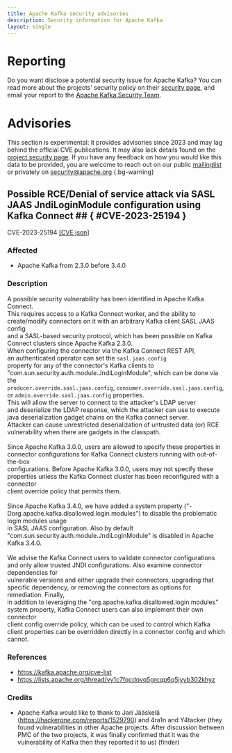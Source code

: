 ```yaml
---
title: Apache Kafka security advisories
description: Security information for Apache Kafka
layout: single
---
```


# Reporting

Do you want disclose a potential security issue for Apache Kafka? You can read more about the projects' security policy on their [security page](https://kafka.apache.org/project-security.html), and email your report to the [Apache Kafka Security Team](mailto:security@kafka.apache.org).

# Advisories

This section is experimental: it provides advisories since 2023 and may lag behind the official CVE publications. It may also lack details found on the [project security page](https://kafka.apache.org/project-security.html). If you have any feedback on how you would like this data to be provided, you are welcome to reach out on our public [mailinglist](/mailinglist) or privately on [security@apache.org](mailto:security@apache.org)
{.bg-warning}

## Possible RCE/Denial of service attack via SASL JAAS JndiLoginModule configuration using Kafka Connect  ## { #CVE-2023-25194 }

CVE-2023-25194 [\[CVE json\]](./CVE-2023-25194.cve.json)

### Affected

* Apache Kafka from 2.3.0 before 3.4.0


### Description

A possible security vulnerability has been identified in Apache Kafka Connect.<br>This requires access to a Kafka Connect worker, and the ability to create/modify connectors on it with an arbitrary Kafka client SASL JAAS config<br>and a SASL-based security protocol, which has been possible on Kafka Connect clusters since Apache Kafka 2.3.0.<br>When configuring the connector via the Kafka Connect REST API, an&nbsp;<span style="background-color: rgb(255, 255, 255);">authenticated operator</span>&nbsp;can set the <span style="background-color: rgb(255, 255, 255);">`sasl.jaas.config`<br></span>property for any of the connector's Kafka clients&nbsp;to "com.sun.security.auth.module.JndiLoginModule", which can be done via the<br>`producer.override.sasl.jaas.config`, `consumer.override.sasl.jaas.config`, or `admin.override.sasl.jaas.config` properties.<br>This will allow the server to connect to the attacker's LDAP server<br>and deserialize the LDAP response, which the attacker can use to execute java deserialization gadget chains on the Kafka connect server.<br>Attacker can cause <span style="background-color: rgb(255, 255, 255);">unrestricted deserialization of untrusted data (or)&nbsp;</span>RCE vulnerability when there are gadgets in the classpath.<br><br>Since Apache Kafka 3.0.0, users are allowed to specify these properties in connector configurations for Kafka Connect clusters running with out-of-the-box<br>configurations. Before Apache Kafka 3.0.0, users may not specify these properties unless the Kafka Connect cluster has been reconfigured with a connector<br>client override policy that permits them.<br><br>Since Apache Kafka 3.4.0, we have added a system property ("-Dorg.apache.kafka.disallowed.login.modules") to disable the problematic login modules usage<br>in SASL JAAS configuration. Also by default "com.sun.security.auth.module.JndiLoginModule" is disabled in Apache Kafka 3.4.0. <br><br>We advise the Kafka Connect users to validate connector configurations and only allow trusted JNDI configurations. Also examine connector dependencies for <br>vulnerable versions and either upgrade their connectors, upgrading that specific dependency, or removing the connectors as options for remediation. Finally,<br><span style="background-color: rgb(255, 255, 255);">in addition to leveraging the "org.apache.kafka.disallowed.login.modules" system property, Kafka Connect users can also implement their own connector<br>client config override policy, which can be used to control which Kafka client properties can be overridden directly in a connector config and which cannot.</span><br>

### References
* https://kafka.apache.org/cve-list
* https://lists.apache.org/thread/vy1c7fqcdqvq5grcqp6q5jyyb302khyz


### Credits
* Apache Kafka would like to thank to Jari Jääskelä (https://hackerone.com/reports/1529790) and 4ra1n and Y4tacker (they found vulnerabilities in other Apache projects. After discussion between PMC of the two projects, it was finally confirmed that it was the vulnerability of Kafka then they reported it to us) (finder)
